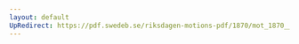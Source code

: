 ```yaml
---
layout: default
UpRedirect: https://pdf.swedeb.se/riksdagen-motions-pdf/1870/mot_1870__ak__00087/mot_1870__ak__00087_004.pdf
---
```

